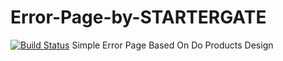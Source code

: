 # Error-Page-by-STARTERGATE
[![Build Status](https://travis-ci.org/startergate/Error-Page-by-STARTERGATE.svg?branch=master)](https://travis-ci.org/startergate/Error-Page-by-STARTERGATE)
Simple Error Page Based On Do Products Design
